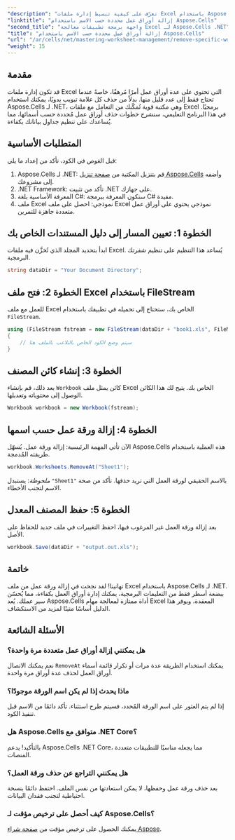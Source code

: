 ```yaml
---
"description": "تعرّف على كيفية تبسيط إدارة ملفات Excel باستخدام Aspose.Cells لـ .NET. يرشدك هذا الدليل إلى خطوات إزالة أوراق عمل محددة برمجيًا بالاسم، مما يوفر لك الوقت ويحافظ على تنظيم جداول بياناتك."
"linktitle": "إزالة أوراق عمل محددة حسب الاسم باستخدام Aspose.Cells"
"second_title": "واجهة برمجة تطبيقات معالجة Excel لـ Aspose.Cells .NET"
"title": "إزالة أوراق عمل محددة حسب الاسم باستخدام Aspose.Cells"
"url": "/ar/cells/net/mastering-worksheet-management/remove-specific-worksheets-by-name/"
"weight": 15
---
```


## مقدمة

قد تكون إدارة ملفات Excel التي تحتوي على عدة أوراق عمل أمرًا مُرهقًا، خاصةً عندما تحتاج فقط إلى عدد قليل منها. بدلاً من حذف كل علامة تبويب يدويًا، يمكنك استخدام Aspose.Cells لـ .NET، وهي مكتبة قوية تُمكّنك من التعامل مع ملفات Excel برمجيًا. في هذا البرنامج التعليمي، سنشرح خطوات حذف أوراق عمل مُحددة حسب أسمائها، مما يُساعدك على تنظيم جداول بياناتك بكفاءة.

## المتطلبات الأساسية

قبل الغوص في الكود، تأكد من إعداد ما يلي:

1. Aspose.Cells لـ .NET: قم بتنزيل المكتبة من [صفحة تنزيل Aspose.Cells](https://releases.aspose.com/cells/net/) وأضفه إلى مشروعك.
2. .NET Framework: تأكد من تثبيت .NET على جهازك.
3. المعرفة الأساسية بلغة C#: ستكون المعرفة ببرمجة C# مفيدة.
4. ملف Excel نموذجي: احصل على ملف Excel نموذجي يحتوي على أوراق عمل متعددة جاهزة للتمرين.

## الخطوة 1: تعيين المسار إلى دليل المستندات الخاص بك

ابدأ بتحديد المجلد الذي تُخزَّن فيه ملفات Excel. يُساعد هذا التنظيم على تنظيم شفرتك البرمجية.

```csharp
string dataDir = "Your Document Directory";
```

## الخطوة 2: فتح ملف Excel باستخدام FileStream

للعمل مع ملف Excel الخاص بك، ستحتاج إلى تحميله في تطبيقك باستخدام `FileStream`.

```csharp
using (FileStream fstream = new FileStream(dataDir + "book1.xls", FileMode.Open))
{
    // سيتم وضع الكود الخاص بالتلاعب بالملف هنا
}
```

## الخطوة 3: إنشاء كائن المصنف

بعد ذلك، قم بإنشاء `Workbook` كائن يمثل ملف Excel الخاص بك. يتيح لك هذا الكائن الوصول إلى محتوياته وتعديلها.

```csharp
Workbook workbook = new Workbook(fstream);
```

## الخطوة 4: إزالة ورقة عمل حسب اسمها

الآن تأتي المهمة الرئيسية: إزالة ورقة عمل. يُسهّل Aspose.Cells هذه العملية باستخدام طريقته المُدمجة.

```csharp
workbook.Worksheets.RemoveAt("Sheet1");
```

*ملحوظة*: يستبدل `"Sheet1"` بالاسم الحقيقي لورقة العمل التي تريد حذفها. تأكد من صحة الاسم لتجنب الأخطاء.

## الخطوة 5: حفظ المصنف المعدل

بعد إزالة ورقة العمل غير المرغوب فيها، احفظ التغييرات في ملف جديد للحفاظ على الأصل.

```csharp
workbook.Save(dataDir + "output.out.xls");
```

## خاتمة

تهانينا! لقد نجحت في إزالة ورقة عمل من ملف Excel باستخدام Aspose.Cells لـ .NET. ببضعة أسطر فقط من التعليمات البرمجية، يمكنك إدارة أوراق العمل بكفاءة، مما يُحسّن سير عملك. يُعد Aspose.Cells أداة ممتازة لمعالجة مهام Excel المعقدة، ويوفر هذا الدليل أساسًا متينًا لمزيد من الاستكشاف.

## الأسئلة الشائعة

### هل يمكنني إزالة أوراق عمل متعددة مرة واحدة؟

نعم يمكنك الاتصال `RemoveAt` يمكنك استخدام الطريقة عدة مرات أو تكرار قائمة أسماء أوراق العمل لحذف عدة أوراق مرة واحدة.

### ماذا يحدث إذا لم يكن اسم الورقة موجودًا؟

إذا لم يتم العثور على اسم الورقة المُحدد، فسيتم طرح استثناء. تأكد دائمًا من الاسم قبل تنفيذ الكود.

### هل Aspose.Cells متوافق مع .NET Core؟

بالتأكيد! يدعم Aspose.Cells .NET Core، مما يجعله مناسبًا للتطبيقات متعددة المنصات.

### هل يمكنني التراجع عن حذف ورقة العمل؟

بعد حذف ورقة عمل وحفظها، لا يمكن استعادتها من نفس الملف. احتفظ دائمًا بنسخة احتياطية لتجنب فقدان البيانات.

### كيف أحصل على ترخيص مؤقت لـ Aspose.Cells؟

يمكنك الحصول على ترخيص مؤقت من [صفحة شراء Aspose](https://purchase.aspose.com/temporary-license/).